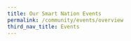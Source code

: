 ```yaml
---
title: Our Smart Nation Events
permalink: /community/events/overview
third_nav_title: Events
---
```







